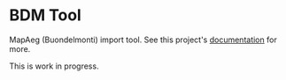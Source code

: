 # BDM Tool

MapAeg (Buondelmonti) import tool. See this project's [documentation](docs/index.md) for more.

This is work in progress.
